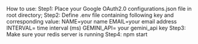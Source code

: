 How to use:
Step1: Place your Google OAuth2.0 configurations.json file in root directory;
Step2: Define .env file containing following key and corresponding value:
        NAME=your name
        EMAIL=your email address
        INTERVAL= time interval (ms)
        GEMINI_API= your gemini_api key
Step3: Make sure your redis server is running
Step4: npm start